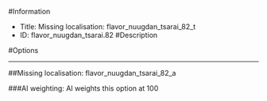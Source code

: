 #Information
 - Title: Missing localisation: flavor_nuugdan_tsarai_82_t
 - ID: flavor_nuugdan_tsarai.82
#Description

#Options

___
##Missing localisation: flavor_nuugdan_tsarai_82_a

###AI weighting:
AI weights this option at 100

